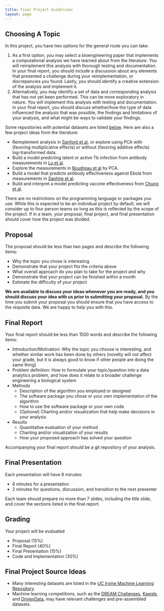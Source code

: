 ```yaml
---
title: Final Project Guidelines
layout: page
---
```


## Choosing A Topic

In this project, you have two options for the general route you can take:

1. As a first option, you may select a bioengineering paper that implements a computational analysis we have learned about from the literature. You will reimplement this analysis with thorough testing and documentation. In your final report, you should include a discussion about any elements that presented a challenge during your reimplementation, or discrepancies you found. Lastly, you should identify a creative extension of the analysis and implement it.
2. Alternatively, you may identify a set of data and corresponding analysis that has not yet been performed. This can be more exploratory in nature. You will implement this analysis with testing and documentation. In your final report, you should discuss whether/how the type of data influenced the analysis that was possible, the findings and limitations of your analysis, and what might be ways to validate your findings.

Some repositories with potential datasets are listed [below](#final-project-source-ideas). Here are also a few project ideas from the literature:

- Reimplement analysis in [Sanford et al](https://elifesciences.org/articles/59388), or explore using PCA with (favoring multiplicative effects) or without (favoring additive effects) log-transformed data.
- Build a model predicting latent or active Tb infection from antibody measurements in [Lu et al](https://dx.doi.org/10.1016%2Fj.cell.2016.08.072).
- Explore the measurements in [Boudreau et al](https://www.jci.org/articles/view/129520) by PCA.
- Build a model that predicts antibody effectiveness against Ebola from measurements in [Saphire et al](https://www.nature.com/articles/s41590-018-0233-9).
- Build and interpret a model predicting vaccine effectiveness from [Chung et al](https://stm.sciencemag.org/content/6/228/228ra38.full).

There are no restrictions on the programming language or packages you use. While this is expected to be an individual project by default, we will consider up to four person teams so long as this is reflected by the scope of the project. If in a team, your proposal, final project, and final presentation should cover how the project was divided.

## Proposal

The proposal should be less than two pages and describe the following items:

- Why the topic you chose is interesting
- Demonstrate that your project fits the criteria above
- What overall approach do you plan to take for the project and why
- Demonstrate that your project can be finished within a month
- Estimate the difficulty of your project

**We are available to discuss your ideas whenever you are ready, and you should discuss your idea with us prior to submitting your proposal.** By the time you submit your proposal you should ensure that you have access to the requisite data. We are happy to help you with this.

## Final Report

Your final report should be less than 1500 words and describe the following items:

- Introduction/Motivation: Why the topic you choose is interesting, and whether similar work has been done by others (novelty will not affect your grade, but it is always good to know if other people are doing the same thing)
- Problem definition: How to formulate your topic/question into a data analytics problem, and how does it relate to a broader challenge engineering a biological system
- Methods
    - Description of the algorithm you employed or designed
    - The software package you chose or your own implementation of the algorithm
    - How to use the software package or your own code
    - (Optional) Charting and/or visualization that help make decisions in your analysis
- Results
    - Quantitative evaluation of your method
    - Charting and/or visualization of your results
    - How your proposed approach has solved your question

Accompanying your final report should be a git repository of your analysis.

## Final Presentation

Each presentation will have 8 minutes:
- 6 minutes for a presentation
- 2 minutes for questions, discussion, and transition to the next presenter

Each team should prepare no more than 7 slides, including the title slide, and cover the sections listed in the final report.

## Grading

Your project will be evaluated 

- Proposal (15%)
- Final Report (40%)
- Final Presentation (15%)
- Code and Implementation (30%)

## Final Project Source Ideas

- Many interesting datasets are listed in the [UC Irvine Machine Learning Repository](https://archive.ics.uci.edu/ml/).
- Machine learning competitions, such as the [DREAM Challenges](https://dreamchallenges.org), [Kaggle](https://www.kaggle.com), and [DrivenData](https://www.drivendata.org), may have relevant challenges and pre-assembled datasets.
